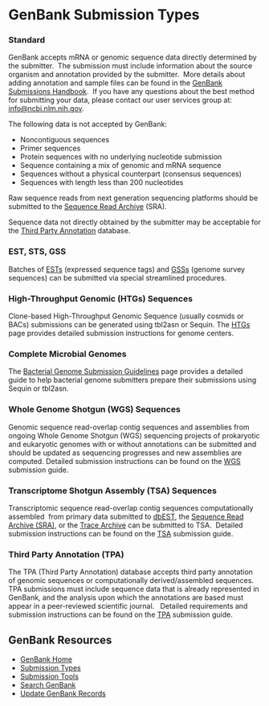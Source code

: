 
# GenBank Submission Types

### Standard

GenBank accepts mRNA or genomic sequence data directly determined by the submitter.  The submission must include information about the source organism and annotation provided by the submitter.  More details about adding annotation and sample files can be found in the [GenBank Submissions Handbook](http://www.ncbi.nlm.nih.gov/books/NBK53707/).  If you have any questions about the best method for submitting your data, please contact our user services group at: info@ncbi.nlm.nih.gov.

The following data is not accepted by GenBank:

*   Noncontiguous sequences
*   Primer sequences
*   Protein sequences with no underlying nucleotide submission
*   Sequence containing a mix of genomic and mRNA sequence
*   Sequences without a physical counterpart (consensus sequences)
*   Sequences with length less than 200 nucleotides

Raw sequence reads from next generation sequencing platforms should be submitted to the [Sequence Read Archive](http://www.ncbi.nlm.nih.gov/Traces/sra_sub/sub.cgi?&m=submissions&s=defaults) (SRA).

Sequence data not directly obtained by the submitter may be acceptable for the [Third Party Annotation](/~/TPA) database.

### EST, STS, GSS

Batches of [ESTs](http://www.ncbi.nlm.nih.gov/dbEST/) (expressed sequence tags) and [GSSs](http://www.ncbi.nlm.nih.gov/dbGSS/) (genome survey sequences) can be submitted via special streamlined procedures.

### High-Throughput Genomic (HTGs) Sequences

Clone-based High-Throughput Genomic Sequence (usually cosmids or BACs) submissions can be generated using tbl2asn or Sequin. The [HTGs](/~/htgs) page provides detailed submission instructions for genome centers.

### Complete Microbial Genomes

The [Bacterial Genome Submission Guidelines](/~/genomesubmit) page provides a detailed guide to help bacterial genome submitters prepare their submissions using Sequin or tbl2asn.

### Whole Genome Shotgun (WGS) Sequences

Genomic sequence read-overlap contig sequences and assemblies from ongoing Whole Genome Shotgun (WGS) sequencing projects of prokaryotic and eukaryotic genomes with or without annotations can be submitted and should be updated as sequencing progresses and new assemblies are computed. Detailed submission instructions can be found on the [WGS](/~/wgs) submission guide.

### Transcriptome Shotgun Assembly (TSA) Sequences

Transcriptomic sequence read-overlap contig sequences computationally assembled  from primary data submitted to [dbEST](http://www.ncbi.nlm.nih.gov/dbEST/how_to_submit.html), the [Sequence Read Archive (SRA)](http://www.ncbi.nlm.nih.gov/Traces/sra/sra.cgi?cmd=show&f=concepts&m=doc&s=concepts), or the [Trace Archive](http://www.ncbi.nlm.nih.gov/Traces/trace.cgi?) can be submitted to TSA.  Detailed submission instructions can be found on the [TSA](/~/TSA) submission guide.

### Third Party Annotation (TPA)

The TPA (Third Party Annotation) database accepts third party annotation of genomic sequences or computationally derived/assembled sequences. TPA submissions must include sequence data that is already represented in GenBank, and the analysis upon which the annotations are based must appear in a peer-reviewed scientific journal.   Detailed requirements and submission instructions can be found on the [TPA](/~/tpa) submission guide.

</div>

</div>

<div id="shared-content-1" nid="1092">

<div class="rightnav">

## GenBank Resources

*   [GenBank Home](/~/)
*   [Submission Types](/~/submit_types)
*   [Submission Tools](/~/submit)
*   [Search GenBank](http://www.ncbi.nlm.nih.gov/nuccore/)
*   [Update GenBank Records](/~/update)

</div>

</div>